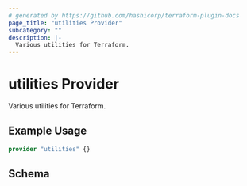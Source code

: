 ```yaml
---
# generated by https://github.com/hashicorp/terraform-plugin-docs
page_title: "utilities Provider"
subcategory: ""
description: |-
  Various utilities for Terraform.
---
```


# utilities Provider

Various utilities for Terraform.

## Example Usage

```terraform
provider "utilities" {}
```

<!-- schema generated by tfplugindocs -->
## Schema
